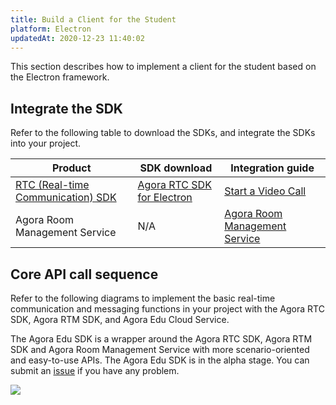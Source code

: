 ```yaml
---
title: Build a Client for the Student
platform: Electron
updatedAt: 2020-12-23 11:40:02
---
```

This section describes how to implement a client for the student based on the Electron framework.

## Integrate the SDK

Refer to the following table to download the SDKs, and integrate the SDKs into your project.


| Product | SDK download | Integration guide |
| ---------------- | ---------------- | ---------------- | 
| [RTC (Real-time Communication) SDK](https://docs.agora.io/en/Video/product_video?platform=Electron)      | [Agora RTC SDK for Electron](https://docs.agora.io/en/Video/downloads?platform=Electron)      | [Start a Video Call](https://docs.agora.io/cn/Video/start_call_electron?platform=Electron) |
| Agora Room Management Service | N/A | [Agora Room Management Service](https://agoradoc.github.io/en/edu-cloud-service/restfulapi) |


## Core API call sequence

Refer to the following diagrams to implement the basic real-time communication and messaging functions in your project with the Agora RTC SDK, Agora RTM SDK, and Agora Edu Cloud Service.

<div class="alert info">The Agora Edu SDK is a wrapper around the Agora RTC SDK, Agora RTM SDK and Agora Room Management Service with more scenario-oriented and easy-to-use APIs. The Agora Edu SDK is in the alpha stage. You can submit an <a href="https://github.com/AgoraIO-Usecase/eEducation">issue</a> if you have any problem.</div>

![](https://web-cdn.agora.io/docs-files/1608558703491)